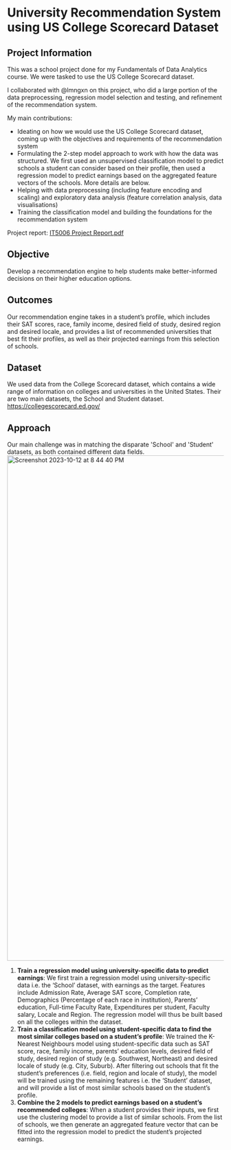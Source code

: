 # University Recommendation System using US College Scorecard Dataset

## Project Information

This was a school project done for my Fundamentals of Data Analytics course. We were tasked to use the US College Scorecard dataset.

I collaborated with @lmngxn on this project, who did a large portion of the data preprocessing, regression model selection and testing, and refinement of the recommendation system.

My main contributions:
* Ideating on how we would use the US College Scorecard dataset, coming up with the objectives and requirements of the recommendation system
* Formulating the 2-step model approach to work with how the data was structured. We first used an unsupervised classification model to predict schools a student can consider based on their profile, then used a regression model to predict earnings based on the aggregated feature vectors of the schools. More details are below.
* Helping with data preprocessing (including feature encoding and scaling) and exploratory data analysis (feature correlation analysis, data visualisations)
* Training the classification model and building the foundations for the recommendation system

Project report: [IT5006 Project Report.pdf](https://github.com/vennietweek/uni-recommendation/files/13748350/IT5006.Project.Report.pdf)

## Objective

Develop a recommendation engine to help students make better-informed decisions on their higher education options. 

## Outcomes

Our recommendation engine takes in a student’s profile, which includes their SAT scores, race, family income, desired field of study, desired region and desired locale, and provides a list of recommended universities that best fit their profiles, as well as their projected earnings from this selection of schools.

## Dataset

We used data from the College Scorecard dataset, which contains a wide range of information on colleges and universities in the United States. Their are two main datasets, the School and Student dataset. https://collegescorecard.ed.gov/

## Approach
Our main challenge was in matching the disparate 'School' and 'Student' datasets, as both contained different data fields.
<img width="1172" alt="Screenshot 2023-10-12 at 8 44 40 PM" src="https://github.com/vennietweek/uni-recommendation/assets/19652161/a1f63545-5249-41b8-be0a-7b8e41d32ef6">

1. **Train a regression model using university-specific data to predict earnings**: We first train a regression model using university-specific data i.e. the ‘School’ dataset, with earnings as the target. Features include Admission Rate, Average SAT score, Completion rate, Demographics (Percentage of each race in institution), Parents’ education, Full-time Faculty Rate, Expenditures per student, Faculty salary, Locale and Region. The regression model will thus be built based on all the colleges within the dataset.
2. **Train a classification model using student-specific data to find the most similar colleges based on a student’s profile**: We trained the K-Nearest Neighbours model using student-specific data such as SAT score, race, family income, parents’ education levels, desired field of study, desired region of study (e.g. Southwest, Northeast) and desired locale of study (e.g. City, Suburb). After filtering out schools that fit the student’s preferences (i.e. field, region and locale of study), the model will be trained using the remaining features i.e. the ‘Student’ dataset, and will provide a list of most similar schools based on the student’s profile.
3. **Combine the 2 models to predict earnings based on a student’s recommended colleges**: When a student provides their inputs, we first use the clustering model to provide a list of similar schools. From the list of schools, we then generate an aggregated feature vector that can be fitted into the regression model to predict the student’s projected earnings.
